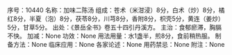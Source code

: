 序号：10440
名称：加味二陈汤
组成：苍术（米泔浸）8分，白术（炒）8分，橘红8分，半夏（泡）8分，茯苓8分，川芎8分，香附8分，枳壳5分，黄连（姜炒）5分，甘草5分。
出处：《景岳全书》卷五十四引丹溪方。
主治：食郁瘀滞，胸膈不快。
加减：None
功效：None
用法用量：水1盏半，煎8分，食前稍热服。
制备方法：None
临床应用：None
各家论述：None
用药禁忌：None
附注：None
